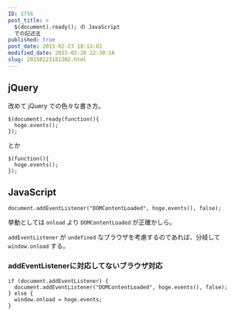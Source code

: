 ```yaml
---
ID: 1756
post_title: >
  $(document).ready(); の JavaScript
  での記述法
published: true
post_date: 2015-02-23 18:13:02
modified_date: 2015-02-28 22:30:18
slug: 20150223181302.html
---
```

<p><!--more--></p>
<h2>jQuery</h2>
<p>改めて jQuery での色々な書き方。</p>
<pre class="language-javascript"><code>$(document).ready(function(){
  hoge.events();
});</code></pre>
<p>とか</p>
<pre class="language-javascript"><code>$(function(){
  hoge.events();
});</code></pre>
<h2>JavaScript</h2>
<pre class="language-javascript"><code>document.addEventListener("DOMContentLoaded", hoge.events(), false);</code></pre>
<p>挙動としては <code>onload</code> より <code>DOMContentLoaded</code> が正確かしら。</p>
<p><code>addEventListener</code> が <code>undefined</code> なブラウザを考慮するのであれば、分岐して <code>window.onload</code> する。</p>
<h3>addEventListenerに対応してないブラウザ対応</h3>
<pre class="language-javascript"><code>if (document.addEventListener) {
  document.addEventListener("DOMContentLoaded", hoge.events(), false);
} else {
  window.onload = hoge.events;
}</code></pre>